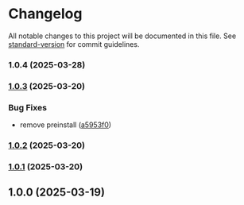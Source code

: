 # Changelog

All notable changes to this project will be documented in this file. See [standard-version](https://github.com/conventional-changelog/standard-version) for commit guidelines.

### 1.0.4 (2025-03-28)

### [1.0.3](https://github.com/kikobeats/flyctl/compare/v1.0.2...v1.0.3) (2025-03-20)


### Bug Fixes

* remove preinstall ([a5953f0](https://github.com/kikobeats/flyctl/commit/a5953f02d91279841486435294b6500420d5c1da))

### [1.0.2](https://github.com/kikobeats/flyctl/compare/v1.0.1...v1.0.2) (2025-03-20)

### [1.0.1](https://github.com/kikobeats/flyctl/compare/v1.0.0...v1.0.1) (2025-03-20)

## 1.0.0 (2025-03-19)

